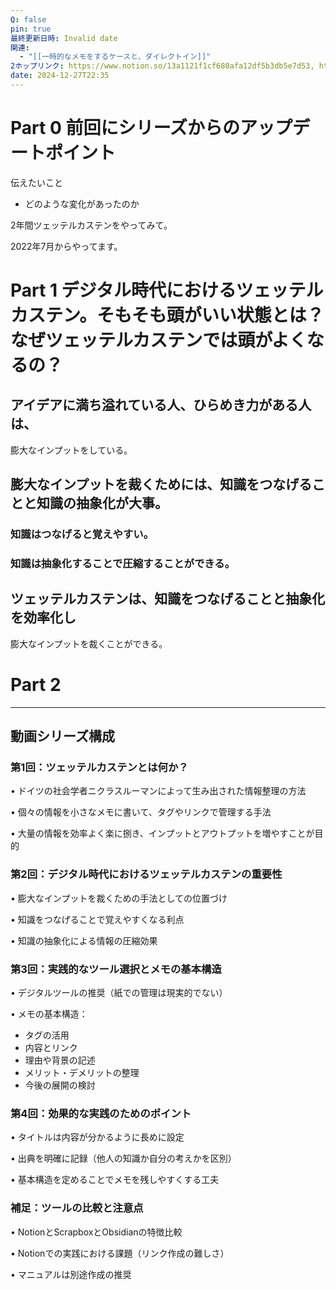 ```yaml
---
Q: false
pin: true
最終更新日時: Invalid date
関連:
  - "[[一時的なメモをするケースと、ダイレクトイン]]"
2ホップリンク: https://www.notion.so/13a1121f1cf680afa12df5b3db5e7d53, https://www.notion.so/9e149cc4e75744ba8873064637fa9099
date: 2024-12-27T22:35
---
```

  

  

  

# Part 0 前回にシリーズからのアップデートポイント

伝えたいこと

- どのような変化があったのか

  

2年間ツェッテルカステンをやってみて。

2022年7月からやってます。

  

  

  

  

  

# Part 1 デジタル時代におけるツェッテルカステン。そもそも頭がいい状態とは？なぜツェッテルカステンでは頭がよくなるの？

  

## アイデアに満ち溢れている人、ひらめき力がある人は、  
膨大なインプットをしている。  

  

## 膨大なインプットを裁くためには、知識をつなげることと知識の抽象化が大事。

  

  

### 知識はつなげると覚えやすい。

  

### 知識は抽象化することで圧縮することができる。

  

  

  

## ツェッテルカステンは、知識をつなげることと抽象化を効率化し  
膨大なインプットを裁くことができる。  

  

  

  

  

# Part 2

  

  

  

---

  

## 動画シリーズ構成

### 第1回：ツェッテルカステンとは何か？

• ドイツの社会学者ニクラスルーマンによって生み出された情報整理の方法

• 個々の情報を小さなメモに書いて、タグやリンクで管理する手法

• 大量の情報を効率よく楽に捌き、インプットとアウトプットを増やすことが目的

### 第2回：デジタル時代におけるツェッテルカステンの重要性

• 膨大なインプットを裁くための手法としての位置づけ

• 知識をつなげることで覚えやすくなる利点

• 知識の抽象化による情報の圧縮効果

### 第3回：実践的なツール選択とメモの基本構造

• デジタルツールの推奨（紙での管理は現実的でない）

• メモの基本構造：

- タグの活用
- 内容とリンク
- 理由や背景の記述
- メリット・デメリットの整理
- 今後の展開の検討

### 第4回：効果的な実践のためのポイント

• タイトルは内容が分かるように長めに設定

• 出典を明確に記録（他人の知識か自分の考えかを区別）

• 基本構造を定めることでメモを残しやすくする工夫

### 補足：ツールの比較と注意点

• NotionとScrapboxとObsidianの特徴比較

• Notionでの実践における課題（リンク作成の難しさ）

• マニュアルは別途作成の推奨